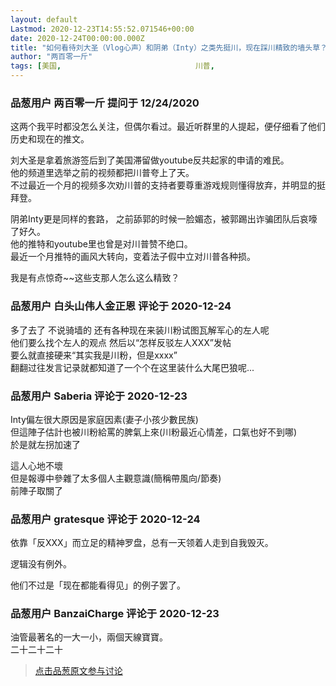 ```yaml
---
layout: default
Lastmod: 2020-12-23T14:55:52.071546+00:00
date: 2020-12-24T00:00:00.000Z
title: "如何看待刘大圣（Vlog心声）和阴弟（Inty）之类先挺川，现在踩川精致的墙头草？"
author: "两百零一斤"
tags: [美国,								川普,								inty]
---
```



### 品葱用户 **两百零一斤** 提问于 12/24/2020
    
这两个我平时都没怎么关注，但偶尔看过。最近听群里的人提起，便仔细看了他们历史和现在的推文。  
  
刘大圣是拿着旅游签后到了美国滞留做youtube反共起家的申请的难民。  
他的频道里选举之前的视频都把川普夸上了天。  
不过最近一个月的视频多次劝川普的支持者要尊重游戏规则懂得放弃，并明显的挺拜登。  
  
阴弟Inty更是同样的套路， 之前舔郭的时候一脸媚态，被郭踢出诈骗团队后哀嚎了好久。  
他的推特和youtube里也曾是对川普赞不绝口。  
最近一个月推特的画风大转向，变着法子假中立对川普各种损。  
  
我是有点惊奇~~这些支那人怎么这么精致？
    
                

### 品葱用户 **白头山伟人金正恩** 评论于 2020-12-24
        
多了去了 不说骑墙的 还有各种现在来装川粉试图瓦解军心的左人呢  
他们要么找个左人的观点 然后以“怎样反驳左人XXX”发帖  
要么就直接硬来“其实我是川粉，但是xxxx”  
翻翻过往发言记录就都知道了一个个在这里装什么大尾巴狼呢...
        
                

### 品葱用户 **Saberia** 评论于 2020-12-23
        
Inty偏左很大原因是家庭因素(妻子小孩少數民族)  
但這陣子估計也被川粉給罵的脾氣上來(川粉最近心情差，口氣也好不到哪)  
於是就左拐加速了  
  
這人心地不壞  
但是報導中參雜了太多個人主觀意識(簡稱帶風向/節奏)  
前陣子取關了
        
                

### 品葱用户 **gratesque** 评论于 2020-12-24
        
依靠「反XXX」而立足的精神罗盘，总有一天领着人走到自我毁灭。  
  
逻辑没有例外。  
  
他们不过是「现在都能看得见」的例子罢了。
        
                

### 品葱用户 **BanzaiCharge** 评论于 2020-12-23
        
油管最著名的一大一小，兩個天線寶寶。  
二十二十二十
        
                





> [点击品葱原文参与讨论](https://pincong.rocks/question/34879)

